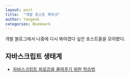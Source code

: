 ```yaml
---
layout: post
title:  "개발 포스트 북마크"
author: Yangeok
categories: Bookmark
---
```


개발 블로그에서 나중에 다시 봐야겠다 싶은 포스트들을 모아봤다.

## 자바스크립트 생태계
* [자바스크립트 피로감을 줄여주기 위한 학습법](https://rhostem.github.io/posts/2016-12-19-A-Study-Plan-To-Cure-JavaScript-Fatigue/)

